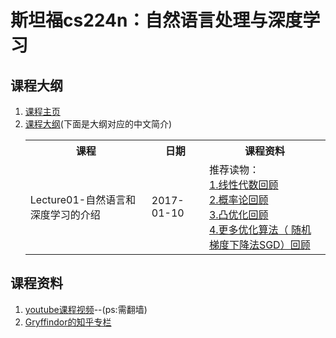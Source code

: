 # 斯坦福cs224n：自然语言处理与深度学习
##  课程大纲
1. [课程主页](https://web.stanford.edu/class/cs224n/index.html)
2. [课程大纲](https://web.stanford.edu/class/cs224n/syllabus.html)(下面是大纲对应的中文简介)
	 <table>
			<tr>
				<th>课程</th>
				<th>日期</th>
				<th>课程资料</th>
			</tr>
			<tr>
				<td>Lecture01-自然语言和深度学习的介绍</td>
				<td>2017-01-10</td>
				<td>
				推荐读物：</br>
				<a href="http://cs229.stanford.edu/section/cs229-linalg.pdf">1.线性代数回顾</a></br>
				<a href="http://cs229.stanford.edu/section/cs229-prob.pdf">2.概率论回顾</a></br>
				<a href="http://cs229.stanford.edu/section/cs229-cvxopt.pdf">3.凸优化回顾</a></br>
				<a href="http://cs231n.github.io/optimization-1/">4.更多优化算法（ 随机梯度下降法SGD）回顾</a>
				</td>
			</tr>
	</table>
## 课程资料
1. [youtube课程视频](https://www.youtube.com/channel/UCdKG2JnvPu6mY1NDXYFfN0g)--(ps:需翻墙)
2. [Gryffindor的知乎专栏](https://zhuanlan.zhihu.com/blueblood)
